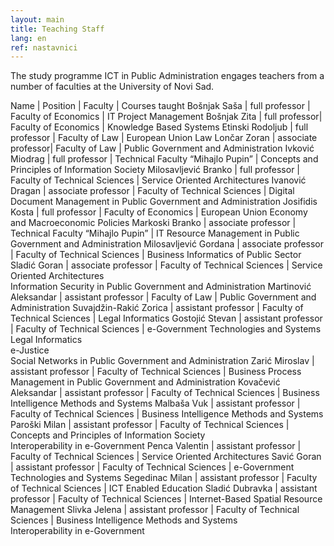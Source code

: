 ```yaml
---
layout: main
title: Teaching Staff
lang: en
ref: nastavnici
---
```


The study programme ICT in Public Administration engages teachers from a number of faculties at the University of Novi Sad. 

Name | Position | Faculty | Courses taught
Bošnjak Saša | full professor | Faculty of Economics | IT Project Management
Bošnjak Zita | full professor| Faculty of Economics | Knowledge Based Systems
Etinski Rodoljub | full professor | Faculty of Law | European Union Law
Lončar Zoran | associate professor| Faculty of Law | Public Government and Administration
Ivković Miodrag | full professor | Technical Faculty “Mihajlo Pupin” | Concepts and Principles of Information Society
Milosavljević Branko | full professor | Faculty of Technical Sciences | Service Oriented Architectures
Ivanović Dragan | associate professor | Faculty of Technical Sciences | Digital Document Management in Public Government and Administration
Josifidis Kosta | full professor | Faculty of Economics | European Union Economy and Macroeconomic Policies
Markoski Branko | associate professor | Technical Faculty “Mihajlo Pupin” | IT Resource Management in Public Government and Administration
Milosavljević Gordana | associate professor | Faculty of Technical Sciences | Business Informatics of Public Sector
Sladić Goran | associate professor | Faculty of Technical Sciences | Service Oriented Architectures <br/> Information Security in Public Government and Administration
Martinović Aleksandar | assistant professor | Faculty of Law | Public Government and Administration
Suvajdžin-Rakić Zorica | assistant professor | Faculty of Technical Sciences | Legal Informatics
Gostojić Stevan | assistant professor | Faculty of Technical Sciences | e-Government Technologies and Systems <br/> Legal Informatics <br/> e-Justice <br/> Social Networks in Public Government and Administration
Zarić Miroslav | assistant professor | Faculty of Technical Sciences | Business Process Management in Public Government and Administration
Kovačević Aleksandar | assistant professor | Faculty of Technical Sciences | Business Intelligence Methods and Systems
Malbaša Vuk | assistant professor | Faculty of Technical Sciences | Business Intelligence Methods and Systems
Paroški Milan | assistant professor | Faculty of Technical Sciences | Concepts and Principles of Information Society <br/> Interoperability in e-Government
Penca Valentin | assistant professor | Faculty of Technical Sciences | Service Oriented Architectures
Savić Goran | assistant professor | Faculty of Technical Sciences | e-Government Technologies and Systems
Segedinac Milan | assistant professor | Faculty of Technical Sciences | ICT Enabled Education
Sladić Dubravka | assistant professor | Faculty of Technical Sciences | Internet-Based Spatial Resource Management
Slivka Jelena | assistant professor | Faculty of Technical Sciences | Business Intelligence Methods and Systems <br/> Interoperability in e-Government